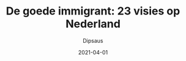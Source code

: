 ---
title: "De goede immigrant: 23 visies op Nederland"
author: "Dipsaus"
isbn: ""
isbn13: "9789083054179"
rating: "3"
publisher: "Pluim"
pages: "199"
publishYear: "2020"
read: "2021"
goodreads_id: "54240616"
language: "nl"
date: "2021-04-01"
---